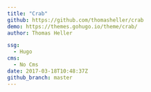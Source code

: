 ```yaml
---
title: "Crab"
github: https://github.com/thomasheller/crab
demo: https://themes.gohugo.io/theme/crab/
author: Thomas Heller

ssg:
  - Hugo
cms:
  - No Cms
date: 2017-03-18T10:48:37Z
github_branch: master
---
```


